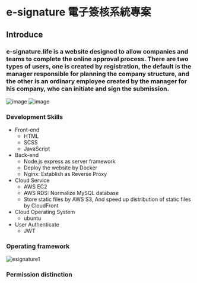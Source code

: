 # e-signature 電子簽核系統專案

## Introduce
### e-signature.life is a website designed to allow companies and teams to complete the online approval process. There are two types of users, one is created by registration, the default is the manager responsible for planning the company structure, and the other is an ordinary employee created by the manager for his company, who can initiate and sign the submission.


![image](https://user-images.githubusercontent.com/112619621/224507674-20ed440e-b579-468a-b65b-0a2bdda9f260.png)
![image](https://user-images.githubusercontent.com/112619621/224507768-b17404b3-b19a-4ec4-b42e-87df7be02fcd.png)


### Development Skills
- Front-end
  - HTML
  - SCSS
  - JavaScript
- Back-end
  - Node.js express as server framework
  - Deploy the website by Docker
  - Nginx: Establish as Reverse Proxy
- Cloud Service
  - AWS EC2
  - AWS RDS: Normalize MySQL database
  - Store static files by AWS S3, And speed up distribution of static files by CloudFront
- Cloud Operating System
  - ubuntu
- User Authenticate
  - JWT

### Operating framework
![esignature1](https://user-images.githubusercontent.com/112619621/224506862-8bba2e08-1c65-4aec-8906-771cc025d599.PNG)

### Permission distinction

